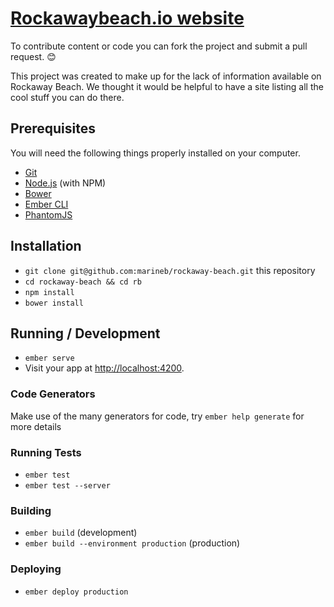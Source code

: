 # [Rockawaybeach.io website](http://rockawaybeach.io)

To contribute content or code you can fork the project and submit a pull request. 😊

This project was created to make up for the lack of information available on Rockaway Beach. We thought it would be helpful to have a site listing all the cool stuff you can do there.

## Prerequisites

You will need the following things properly installed on your computer.

* [Git](http://git-scm.com/)
* [Node.js](http://nodejs.org/) (with NPM)
* [Bower](http://bower.io/)
* [Ember CLI](http://ember-cli.com/)
* [PhantomJS](http://phantomjs.org/)

## Installation

* `git clone git@github.com:marineb/rockaway-beach.git` this repository
* `cd rockaway-beach && cd rb` 
* `npm install`
* `bower install`

## Running / Development

* `ember serve`
* Visit your app at [http://localhost:4200](http://localhost:4200).

### Code Generators

Make use of the many generators for code, try `ember help generate` for more details

### Running Tests

* `ember test`
* `ember test --server`

### Building

* `ember build` (development)
* `ember build --environment production` (production)

### Deploying

* `ember deploy production`
